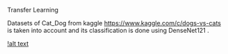 Transfer Learning

Datasets of Cat_Dog from kaggle https://www.kaggle.com/c/dogs-vs-cats is taken into account and its classification is done using 
DenseNet121 .

[!alt text](https://github.com/amanpreets01/Cat_Dog_classifier/blob/master/denseNet121.png)
